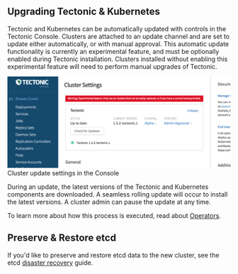 ## Upgrading Tectonic &amp; Kubernetes

Tectonic and Kubernetes can be automatically updated with controls in the Tectonic Console. Clusters are attached to an update channel and are set to update either automatically, or with manual approval. This automatic update functionality is currently an experimental feature, and must be optionally enabled during Tectonic installation. Clusters installed without enabling this experimental feature will need to perform manual upgrades of Tectonic.

<div class="row">
  <div class="col-lg-8 col-lg-offset-2 col-md-10 col-md-offset-1 col-sm-12 col-xs-12 co-m-screenshot">
    <img src="../img/settings-updates.png">
    <div class="co-m-screenshot-caption">Cluster update settings in the Console</div>
  </div>
</div>

During an update, the latest versions of the Tectonic and Kubernetes components are downloaded. A seamless rolling update will occur to install the latest versions. A cluster admin can pause the update at any time.

To learn more about how this process is executed, read about [Operators][operators].

## Preserve &amp; Restore etcd

If you'd like to preserve and restore etcd data to the new cluster, see the etcd [disaster recovery][etcd-disaster-recovery] guide.


[operators]: ../tutorials/operators.md
[etcd-disaster-recovery]: https://coreos.com/etcd/docs/latest/admin_guide.html#disaster-recovery
